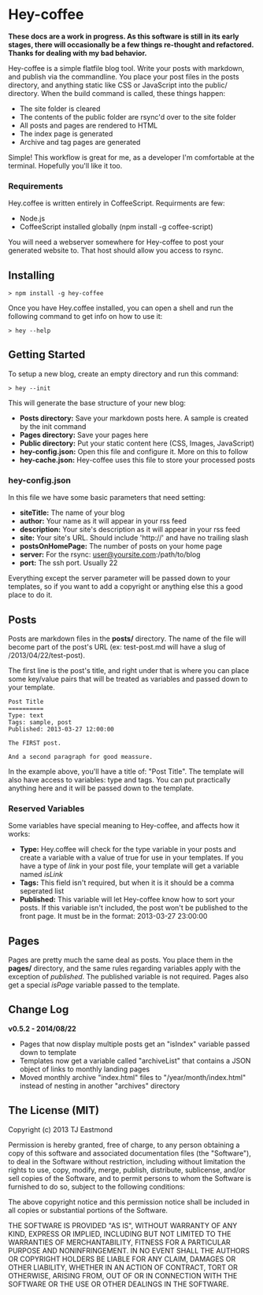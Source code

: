 # Hey-coffee

**These docs are a work in progress. As this software is still in its early stages, there will occasionally be a few things re-thought and refactored. Thanks for dealing with my bad behavior.**

Hey-coffee is a simple flatfile blog tool. Write your posts with markdown, and publish via the commandline. You place your post files in the posts directory, and anything static like CSS or JavaScript into the public/ directory. When the build command is called, these things happen:

* The site folder is cleared
* The contents of the public folder are rsync'd over to the site folder
* All posts and pages are rendered to HTML
* The index page is generated
* Archive and tag pages are generated

Simple! This workflow is great for me, as a developer I'm comfortable at the terminal. Hopefully you'll like it too.

### Requirements

Hey.coffee is written entirely in CoffeeScript. Requirments are few:

- Node.js
- CoffeeScript installed globally (npm install -g coffee-script)

You will need a webserver somewhere for Hey-coffee to post your generated website to. That host should allow you access to rsync.

## Installing

	> npm install -g hey-coffee

Once you have Hey.coffee installed, you can open a shell and run the following command to get info on how to use it:

	> hey --help

## Getting Started

To setup a new blog, create an empty directory and run this command:

	> hey --init

This will generate the base structure of your new blog:

- **Posts directory:** Save your markdown posts here. A sample is created by the init command
- **Pages directory:** Save your pages here
- **Public directory:** Put your static content here (CSS, Images, JavaScript)
- **hey-config.json:** Open this file and configure it. More on this to follow
- **hey-cache.json:** Hey-coffee uses this file to store your processed posts

### hey-config.json

In this file we have some basic parameters that need setting:

- **siteTitle:** The name of your blog
- **author:** Your name as it will appear in your rss feed
- **description:** Your site's description as it will appear in your rss feed
- **site:** Your site's URL. Should include 'http://' and have no trailing slash
- **postsOnHomePage:** The number of posts on your home page
- **server:** For the rsync: user@yoursite.com:/path/to/blog
- **port:** The ssh port. Usually 22

Everything except the server parameter will be passed down to your templates, so if you want to add a copyright or anything else this a good place to do it.

## Posts

Posts are markdown files in the **posts/** directory. The name of the file will become part of the post's URL (ex: test-post.md will have a slug of /2013/04/22/test-post).

The first line is the post's title, and right under that is where you can place some key/value pairs that will be treated as variables and passed down to your template.

	Post Title
	==========
	Type: text
	Tags: sample, post
	Published: 2013-03-27 12:00:00

	The FIRST post.

	And a second paragraph for good meassure.

In the example above, you'll have a title of: "Post Title". The template will also have access to variables: type and tags. You can put practically anything here and it will be passed down to the template.

### Reserved Variables

Some variables have special meaning to Hey-coffee, and affects how it works:

- **Type:**  Hey.coffee will check for the type variable in your posts and create a variable with a value of true for use in your templates. If you have a type of *link* in your post file, your template will get a variable named *isLink*
- **Tags:** This field isn't required, but when it is it should be a comma seperated list
- **Published:** This variable will let Hey-coffee know how to sort your posts. If this variable isn't included, the post won't be published to the front page. It must be in the format: 2013-03-27 23:00:00

## Pages

Pages are pretty much the same deal as posts. You place them in the **pages/** directory, and the same rules regarding variables apply with the exception of *published*. The published variable is not required. Pages also get a special _isPage_ variable passed to the template.

## Change Log

__v0.5.2 - 2014/08/22__

- Pages that now display multiple posts get an "isIndex" variable passed down to template
- Templates now get a variable called "archiveList" that contains a JSON object of links to monthly landing pages
- Moved monthly archive "index.html" files to "/year/month/index.html" instead of nesting in another "archives" directory

## The License (MIT)
Copyright (c) 2013 TJ Eastmond

Permission is hereby granted, free of charge, to any person obtaining a copy of this software and associated documentation files (the "Software"), to deal in the Software without restriction, including without limitation the rights to use, copy, modify, merge, publish, distribute, sublicense, and/or sell copies of the Software, and to permit persons to whom the Software is furnished to do so, subject to the following conditions:

The above copyright notice and this permission notice shall be included in all copies or substantial portions of the Software.

THE SOFTWARE IS PROVIDED "AS IS", WITHOUT WARRANTY OF ANY KIND, EXPRESS OR IMPLIED, INCLUDING BUT NOT LIMITED TO THE WARRANTIES OF MERCHANTABILITY, FITNESS FOR A PARTICULAR PURPOSE AND NONINFRINGEMENT. IN NO EVENT SHALL THE AUTHORS OR COPYRIGHT HOLDERS BE LIABLE FOR ANY CLAIM, DAMAGES OR OTHER LIABILITY, WHETHER IN AN ACTION OF CONTRACT, TORT OR OTHERWISE, ARISING FROM, OUT OF OR IN CONNECTION WITH THE SOFTWARE OR THE USE OR OTHER DEALINGS IN THE SOFTWARE.